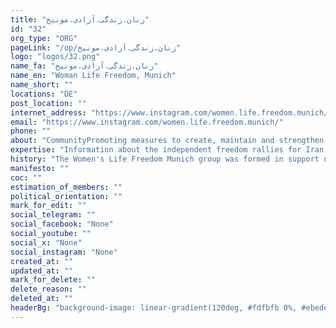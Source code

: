 ```yaml
---
title: "زنان.زندگی.آزادی.مونیخ"
id: "32"
org_type: "ORG"
pageLink: "/op/زنان.زندگی.آزادی.مونیخ"
logo: "logos/32.png"
name_fa: "زنان.زندگی.آزادی.مونیخ"
name_en: "Woman Life Freedom, Munich"
name_short: ""
locations: "DE"
post_location: ""
internet_address: "https://www.instagram.com/women.life.freedom.munich/https://sites.google.com/view/munichfreedom/home?authuser=0"
email: "https://www.instagram.com/women.life.freedom.munich/"
phone: ""
about: "CommunityPromoting measures to create, maintain and strengthen a secular democratic republic in Iran."
expertise: "Information about the independent freedom rallies for Iran in Munich."
history: "The Women's Life Freedom Munich group was formed in support of the recent Iranian protests in Munich."
manifesto: ""
coc: ""
estimation_of_members: ""
political_orientation: ""
mark_for_edit: ""
social_telegram: ""
social_facebook: "None"
social_youtube: ""
social_x: "None"
social_instagram: "None"
created_at: ""
updated_at: ""
mark_for_delete: ""
delete_reason: ""
deleted_at: ""
headerBg: "background-image: linear-gradient(120deg, #fdfbfb 0%, #ebedee 100%);"
---
```

